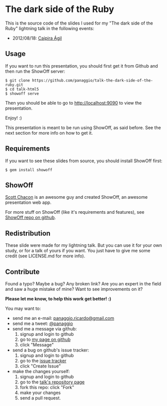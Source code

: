 # The dark side of the Ruby

This is the source code of the slides I used for my "The dark side of the Ruby"
lightning talk in the following events:

  - 2012/08/18: [Caipira Ágil](http://caipiraagil.com/)

## Usage #

If you want to run this presentation, you should first get it from Github
and then run the ShowOff server:

    $ git clone https://github.com/panaggio/talk-the-dark-side-of-the-ruby.git
    $ cd talk-html5
    $ showoff serve

Then you should be able to go to
[http://localhost:9090](http://localhost:9090) to view the presentation.

Enjoy! :)

This presentation is meant to be run using ShowOff, as said before. See the
next section for more info on how to get it.

## Requirements

If you want to see these slides from source, you should install ShowOff first:

    $ gem install showoff

## ShowOff

[Scott Chacon](https://github.com/schacon/) is an awesome guy and created
ShowOff, an awesome presentation web app.

For more stuff on ShowOff (like it's requirements and features), see
[ShowOff repo on github](https://github.com/schacon/showoff).

## Redistribution

These slide were made for my lightning talk. But you can use it for your own
study, or for a talk of yours if you want. You just have to give me some credit
(see LICENSE.md for more info).

## Contribute

Found a typo? Maybe a bug? Any broken link? Are you an expert in the field and
saw a huge mistake of mine? Want to see improvements on it?

**Please let me know, to help this work get better! :)**

You may want to:

- send me an e-mail: [panaggio.ricardo@gmail.com](mailto:panaggio.ricardo@gmail.com)
- send me a tweet: [@panaggio](https://twitter.com/panaggio)
- send me a message via github:
    1. signup and login to github
    2. go to [my page on github](https://github.com/panaggio)
    3. click "Message"
- send a bug on github's issue tracker:
    1. signup and login to github
    2. go to the [issue tracker](https://github.com/panaggio/talk-the-dark-side-of-the-ruby/issues)
    3. click "Create Issue"
- make the changes yourself:
    1. signup and login to github
    2. go to the [talk's repository page](https://github.com/panaggio/talk-the-dark-side-of-the-ruby)
    3. fork this repo: click "Fork"
    4. make your changes
    5. send a pull request.
